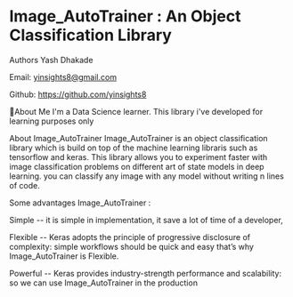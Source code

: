 # Image_AutoTrainer : An Object Classification Library

Authors
Yash Dhakade

Email: yinsights8@gmail.com

Github: https://github.com/yinsights8

🚀About Me
I'm a Data Science learner. This library i've developed for learning purposes only


About Image_AutoTrainer 
Image_AutoTrainer is an object classification library which is build on top of the machine learning libraris such as tensorflow and keras. This library allows you to experiment faster with image classification problems on different art of state models in deep learning. you can classify any image with any model without writing n lines of code. 

Some advantages Image_AutoTrainer :

Simple -- it is simple in implementation, it save a lot of time of a developer, 

Flexible -- Keras adopts the principle of progressive disclosure of complexity: simple workflows should be quick and easy that’s why 
Image_AutoTrainer is Flexible.

Powerful -- Keras provides industry-strength performance and scalability: so we can use Image_AutoTrainer in the production
